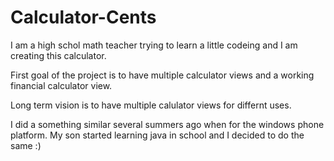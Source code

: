 # Calculator-Cents

I am a high schol math teacher trying to learn a little codeing and I am creating this calculator.

First goal of the project is to have multiple calculator views and a working financial calculator view.

Long term vision is to have multiple calulator views for differnt uses. 

I did a something similar several summers ago when for the windows phone platform. My son started learning java in school and I decided to do the same :)
